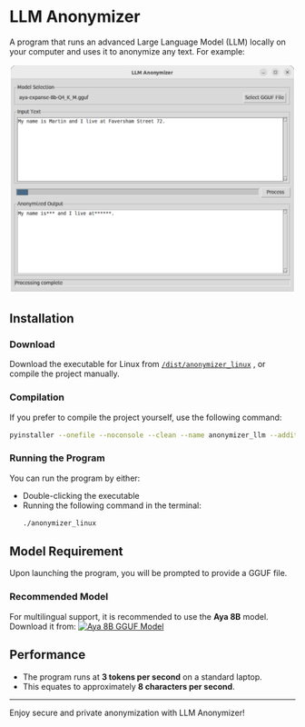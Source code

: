 # LLM Anonymizer

A program that runs an advanced Large Language Model (LLM) locally on your computer and uses it to anonymize any text. For example:

![Anonymization Example](screenshot_v1.png)

## Installation

### Download
Download the executable for Linux from [`/dist/anonymizer_linux`](https://github.com/mrmartin/anonymizer/raw/main/dist/anonymizer_llm)
, or compile the project manually.

### Compilation
If you prefer to compile the project yourself, use the following command:
```bash
pyinstaller --onefile --noconsole --clean --name anonymizer_llm --additional-hooks-dir=./hooks main.py
```

### Running the Program
You can run the program by either:
- Double-clicking the executable
- Running the following command in the terminal:
  ```bash
  ./anonymizer_linux
  ```

## Model Requirement
Upon launching the program, you will be prompted to provide a GGUF file. 

### Recommended Model
For multilingual support, it is recommended to use the **Aya 8B** model. Download it from:
[![Aya 8B GGUF Model](https://huggingface.co/bartowski/aya-expanse-8b-GGUF/resolve/main/aya-expanse-8b-Q4_K_M.gguf?download=true)](https://huggingface.co/bartowski/aya-expanse-8b-GGUF/resolve/main/aya-expanse-8b-Q4_K_M.gguf?download=true)

## Performance
- The program runs at **3 tokens per second** on a standard laptop.
- This equates to approximately **8 characters per second**.

---

Enjoy secure and private anonymization with LLM Anonymizer!